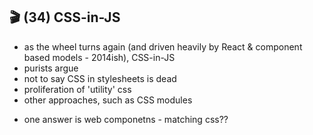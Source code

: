 ## 🎬 (34) CSS-in-JS

- as the wheel turns again (and driven heavily by React & component based models - 2014ish), CSS-in-JS
- purists argue
- not to say CSS in stylesheets is dead
- proliferation of 'utility' css
- other approaches, such as CSS modules

* one answer is web componetns - matching css??
